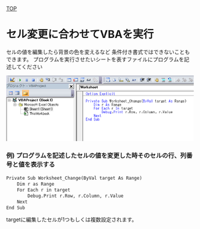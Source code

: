 [TOP](.)

# セル変更に合わせてVBAを実行
セルの値を編集したら背景の色を変えるなど 条件付き書式ではできないこともできます。
プログラムを実行させたいシートを表すファイルにプログラムを記述してください

![Sheet Change](images/SheetChange.png)


### 例) プログラムを記述したセルの値を変更した時そのセルの行、列番号と値を表示する

```
Private Sub Worksheet_Change(ByVal target As Range)
    Dim r as Range
    For Each r in target
	    Debug.Print r.Row, r.Column, r.Value
	Next
End Sub
```
targetに編集したセルが1つもしくは複数設定されます。

